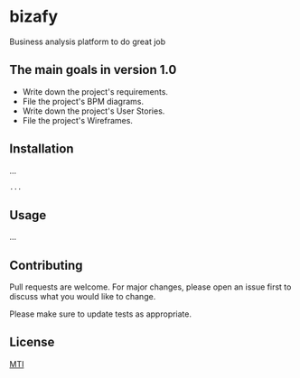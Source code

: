 # bizafy
Business analysis platform to do great job

## The main goals in version 1.0 
* Write down the project's requirements.
* File the project's BPM diagrams.
* Write down the project's User Stories.
* File the project's Wireframes.

## Installation

...

```bash
...
```

## Usage

...

## Contributing
Pull requests are welcome. For major changes, please open an issue first to discuss what you would like to change.

Please make sure to update tests as appropriate.

## License
[MTI](https://en.wikipedia.org/wiki/MIT_License)
